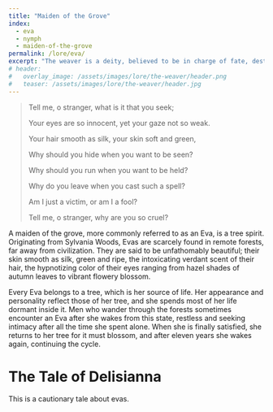 ```yaml
---
title: "Maiden of the Grove"
index:
  - eva
  - nymph
  - maiden-of-the-grove
permalink: /lore/eva/
excerpt: "The weaver is a deity, believed to be in charge of fate, destiny, and possibility."
# header:
#   overlay_image: /assets/images/lore/the-weaver/header.png
#   teaser: /assets/images/lore/the-weaver/header.jpg
---
```


> Tell me, o stranger, what is it that you seek;
>
> Your eyes are so innocent, yet your gaze not so weak.
>
> Your hair smooth as silk, your skin soft and green,
>
> Why should you hide when you want to be seen?
>
> Why should you run when you want to be held?
>
> Why do you leave when you cast such a spell?
> 
> Am I just a victim, or am I a fool?
>
> Tell me, o stranger, why are you so cruel?

A maiden of the grove, more commonly referred to as an Eva, is a tree spirit. Originating from Sylvania Woods, Evas are scarcely found in remote forests, far away from civilization. They are said to be unfathomably beautiful; their skin smooth as silk, green and ripe, the intoxicating verdant scent of their hair, the hypnotizing color of their eyes ranging from hazel shades of autumn leaves to vibrant flowery blossom.

Every Eva belongs to a tree, which is her source of life. Her appearance and personality reflect those of her tree, and she spends most of her life dormant inside it. Men who wander through the forests sometimes encounter an Eva after she wakes from this state, restless and seeking intimacy after all the time she spent alone. When she is finally satisfied, she returns to her tree for it must blossom, and after eleven years she wakes again, continuing the cycle.

# The Tale of Delisianna
This is a cautionary tale about evas.